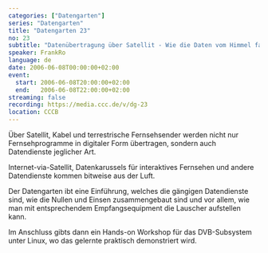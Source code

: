```yaml
---
categories: ["Datengarten"]
series: "Datengarten"
title: "Datengarten 23"
no: 23
subtitle: "Datenübertragung über Satellit - Wie die Daten vom Himmel fallen"
speaker: FrankRo
language: de
date: 2006-06-08T00:00:00+02:00
event:
  start: 2006-06-08T20:00:00+02:00
  end:   2006-06-08T22:00:00+02:00
streaming: false
recording: https://media.ccc.de/v/dg-23
location: CCCB
---
```



Über Satellit, Kabel und terrestrische Fernsehsender werden nicht nur
Fernsehprogramme in digitaler Form übertragen, sondern auch Datendienste
jeglicher Art.

Internet-via-Satellit, Datenkarussels für interaktives Fernsehen und
andere Datendienste kommen bitweise aus der Luft.

Der Datengarten ibt eine Einführung, welches die gängigen Datendienste
sind, wie die Nullen und Einsen zusammengebaut sind und vor allem, wie
man mit entsprechendem Empfangsequipment die Lauscher aufstellen kann.

Im Anschluss gibts dann ein Hands-on Workshop für das DVB-Subsystem
unter Linux, wo das gelernte praktisch demonstriert wird.
